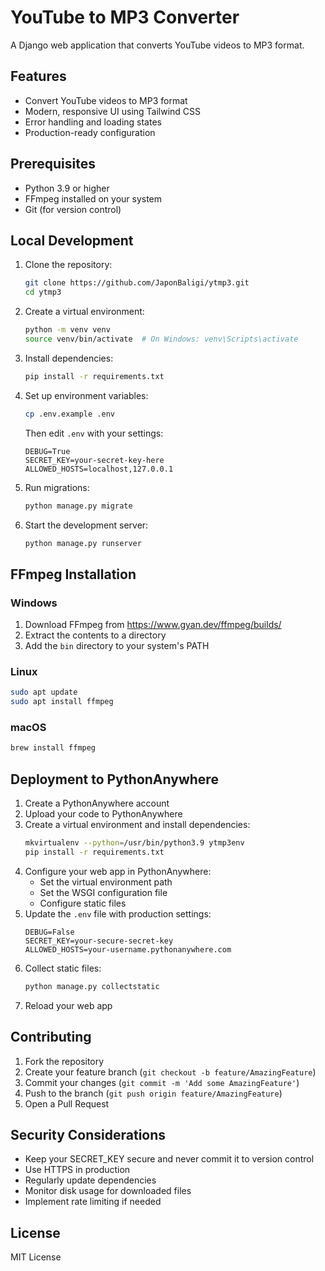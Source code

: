 # YouTube to MP3 Converter

A Django web application that converts YouTube videos to MP3 format.

## Features

- Convert YouTube videos to MP3 format
- Modern, responsive UI using Tailwind CSS
- Error handling and loading states
- Production-ready configuration

## Prerequisites

- Python 3.9 or higher
- FFmpeg installed on your system
- Git (for version control)

## Local Development

1. Clone the repository:
   ```bash
   git clone https://github.com/JaponBaligi/ytmp3.git
   cd ytmp3
   ```

2. Create a virtual environment:
   ```bash
   python -m venv venv
   source venv/bin/activate  # On Windows: venv\Scripts\activate
   ```

3. Install dependencies:
   ```bash
   pip install -r requirements.txt
   ```

4. Set up environment variables:
   ```bash
   cp .env.example .env
   ```
   Then edit `.env` with your settings:
   ```
   DEBUG=True
   SECRET_KEY=your-secret-key-here
   ALLOWED_HOSTS=localhost,127.0.0.1
   ```

5. Run migrations:
   ```bash
   python manage.py migrate
   ```

6. Start the development server:
   ```bash
   python manage.py runserver
   ```

## FFmpeg Installation

### Windows
1. Download FFmpeg from https://www.gyan.dev/ffmpeg/builds/
2. Extract the contents to a directory
3. Add the `bin` directory to your system's PATH

### Linux
```bash
sudo apt update
sudo apt install ffmpeg
```

### macOS
```bash
brew install ffmpeg
```

## Deployment to PythonAnywhere

1. Create a PythonAnywhere account
2. Upload your code to PythonAnywhere
3. Create a virtual environment and install dependencies:
   ```bash
   mkvirtualenv --python=/usr/bin/python3.9 ytmp3env
   pip install -r requirements.txt
   ```
4. Configure your web app in PythonAnywhere:
   - Set the virtual environment path
   - Set the WSGI configuration file
   - Configure static files
5. Update the `.env` file with production settings:
   ```
   DEBUG=False
   SECRET_KEY=your-secure-secret-key
   ALLOWED_HOSTS=your-username.pythonanywhere.com
   ```
6. Collect static files:
   ```bash
   python manage.py collectstatic
   ```
7. Reload your web app

## Contributing

1. Fork the repository
2. Create your feature branch (`git checkout -b feature/AmazingFeature`)
3. Commit your changes (`git commit -m 'Add some AmazingFeature'`)
4. Push to the branch (`git push origin feature/AmazingFeature`)
5. Open a Pull Request

## Security Considerations

- Keep your SECRET_KEY secure and never commit it to version control
- Use HTTPS in production
- Regularly update dependencies
- Monitor disk usage for downloaded files
- Implement rate limiting if needed

## License

MIT License 